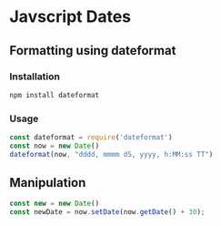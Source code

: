 # Javscript Dates

## Formatting using dateformat

### Installation

```js
npm install dateformat
```

### Usage

```js
const dateformat = require('dateformat')
const now = new Date()
dateformat(now, "dddd, mmmm dS, yyyy, h:MM:ss TT")
```

## Manipulation

```js
const new = new Date()
const newDate = now.setDate(now.getDate() + 30);
```
